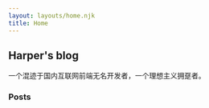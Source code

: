 ```yaml
---
layout: layouts/home.njk
title: Home
---
```


## Harper's blog
一个混迹于国内互联网前端无名开发者，一个理想主义拥趸者。
### Posts
